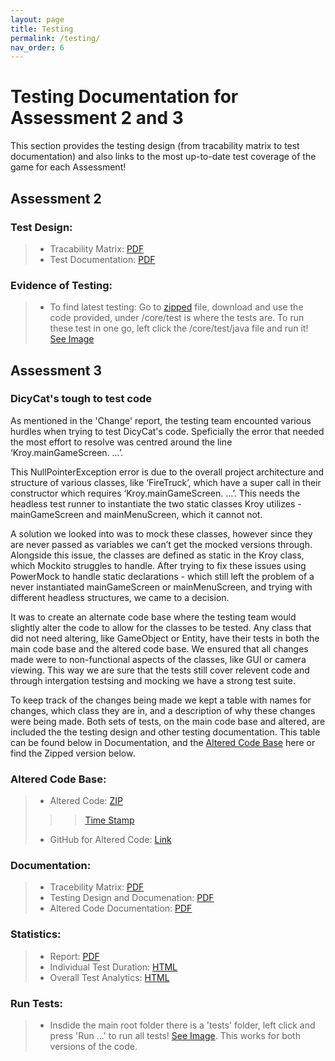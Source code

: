 ```yaml
---
layout: page
title: Testing
permalink: /testing/
nav_order: 6
---
```


# Testing Documentation for Assessment 2 and 3
This section provides the testing design (from tracability matrix to test documentation) and also links to the most up-to-date test coverage of the game for each Assessment!

## Assessment 2
### Test Design:
> * Tracability Matrix: [PDF](/files/tracability_matrix.pdf)
> * Test Documentation: [PDF](/files/test_documentation.pdf)

### Evidence of Testing: 
> * To find latest testing: Go to [zipped](https://drive.google.com/file/d/1H4JW_dwoqctEgOOuH97xNl6Nck0H5exh/view?usp=sharing) file, download and use the code provided, under /core/test is where the tests are. To run these test in one go, left click the /core/test/java file and run it! [See Image](/files/how_to_test.png)


## Assessment 3
### DicyCat's tough to test code
As mentioned in the 'Change' report, the testing team encounted various hurdles when trying to test DicyCat's code. Speficially the error that needed the most effort to resolve was centred around the line ‘Kroy.mainGameScreen. …’.

This NullPointerException error is due to the overall project architecture and structure of various classes, like ‘FireTruck’, which have a super call in their constructor which requires ‘Kroy.mainGameScreen. …’. This needs the headless test runner to instantiate the two static classes Kroy utilizes - mainGameScreen and mainMenuScreen, which it cannot not. 

A solution we looked into was to mock these classes, however since they are never passed as variables we can’t get the mocked versions through. Alongside this issue, the classes are defined as static in the Kroy class, which Mockito struggles to handle. After trying to fix these issues using PowerMock to handle static declarations - which still left the problem of a never instantiated mainGameScreen or mainMenuScreen, and trying with different headless structures, we came to a decision. 

It was to create an alternate code base where the testing team would slightly alter the code to allow for the classes to be tested. Any class that did not need altering, like GameObject or Entity, have their tests in both the main code base and the altered code base. We ensured that all changes made were to non-functional aspects of the classes, like GUI or camera viewing. This way we are sure that the tests still cover relevent code and through intergation testsing and mocking we have a strong test suite. 
	
To keep track of the changes being made we kept a table with names for changes, which class they are in, and a description of why these changes were being made. Both sets of tests, on the main code base and altered, are included the the testing design and other testing documentation. This table can be found below in Documentation, and the [Altered Code Base](https://github.com/Luceapuce/SEPR-Assessment-Three/tree/unit_testing) here or find the Zipped version below.

### Altered Code Base:
> * Altered Code: [ZIP](/files/Assessment3_TestDocuments/SEPR-Assessment-Three-unit_testing.zip)
> > > [Time Stamp](https://github.com/NPStudios/NPStudios.github.io/commit/b00c366a2c57ec7d8e1e6f86171e7b22e17c6c6d)
> * GitHub for Altered Code: [Link](https://github.com/Luceapuce/SEPR-Assessment-Three/tree/unit_testing)

### Documentation: 
> * Tracebility Matrix: [PDF](/files/Assessment3_TestDocuments/UserRequirementTraceabilityMatrix.pdf)
> * Testing Design and Documenation: [PDF](/files/Assessment3_TestDocuments/TestDesignandDocumentation.pdf)
> * Altered Code Documentation: [PDF](/files/Assessment3_TestDocuments/AlteredCodeDocumentation.pdf)

### Statistics: 
> * Report: [PDF](/files/Assessment3_TestDocuments/TestingStatisticsAnalysis.pdf)
> * Individual Test Duration: [HTML](/files/Assessment3_TestDocuments/Specific_Test_Stats.html)
> * Overall Test Analytics: [HTML](/files/Assessment3_TestDocuments/index.html)

### Run Tests: 
> * Insdide the main root folder there is a 'tests' folder, left click and press 'Run ...' to run all tests! [See Image](/files/Assessment3_TestDocuments/runTestPicture.png). This works for both versions of the code. 
